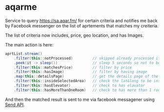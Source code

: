 # aqarme

Service to query https://sa.aqar.fm/ for certain criteria and notifies me back by Facebook messenger on the list of aprtements 
that matches my creiteria.


The list of criteria now includes, price, geo location, and has Images.

The main action is here:

```java
aprtList.stream()
	.filter(this::notProcessed)         // skipped already processed items
	.peek(it -> sleep())                // sleep 5 seconds so not to be blocked by aqar.fm
	.filter(this::matchesPrice)         // filter by price
	.filter(this::hasImage)             // filter by having image
	.map(this::detailsPage)             // get the details page of the advertise
	.filter(this::insideSelectedArea)   // check the lat&long to be inside the selected area on map
	.filter(this::hasElevator)          // check to has elavator
	.filter(this::hasMoreThanOneRoom)   // check to has more than 1 room
```

And then the matched result is sent to me via facebook messagener using [Send API](https://developers.facebook.com/docs/messenger-platform/send-api-reference).
